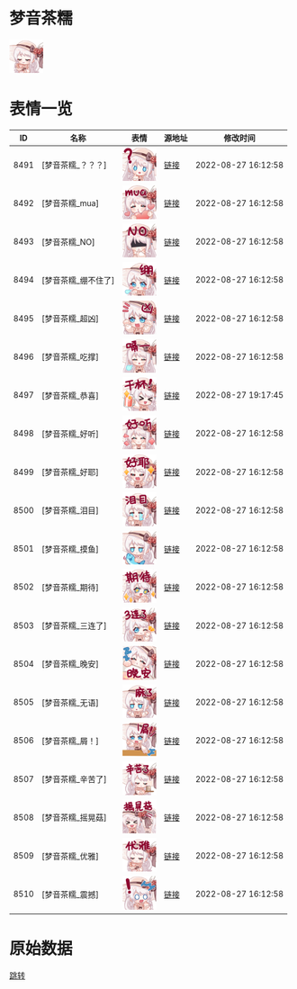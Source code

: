 # 梦音茶糯

<img src="./cover.png" height="60" alt="cover" />

# 表情一览

|ID|名称|表情|源地址|修改时间|
|----|----|----|----|----|
|8491|[梦音茶糯_？？？]|<img src="./pic/008491_%5B梦音茶糯_？？？%5D.png" height="60" alt="？？？"/>|[链接](http://i0.hdslb.com/bfs/emote/b2a8e785afb06a133055d356c8464814089de18e.png)|2022-08-27 16:12:58|
|8492|[梦音茶糯_mua]|<img src="./pic/008492_%5B梦音茶糯_mua%5D.png" height="60" alt="mua"/>|[链接](http://i0.hdslb.com/bfs/emote/b563c3e656755eea2329ed780ee3f543479d81c2.png)|2022-08-27 16:12:58|
|8493|[梦音茶糯_NO]|<img src="./pic/008493_%5B梦音茶糯_NO%5D.png" height="60" alt="NO"/>|[链接](http://i0.hdslb.com/bfs/emote/d912463e04d9b27dcbb29c9ad379d721a8c641ef.png)|2022-08-27 16:12:58|
|8494|[梦音茶糯_绷不住了]|<img src="./pic/008494_%5B梦音茶糯_绷不住了%5D.png" height="60" alt="绷不住了"/>|[链接](http://i0.hdslb.com/bfs/emote/31f3038141244d280aa9b5d61d4e5e0c180a49f0.png)|2022-08-27 16:12:58|
|8495|[梦音茶糯_超凶]|<img src="./pic/008495_%5B梦音茶糯_超凶%5D.png" height="60" alt="超凶"/>|[链接](http://i0.hdslb.com/bfs/emote/0c7b671c08dec6241caa77ba7ffaf49267f0245b.png)|2022-08-27 16:12:58|
|8496|[梦音茶糯_吃撑]|<img src="./pic/008496_%5B梦音茶糯_吃撑%5D.png" height="60" alt="吃撑"/>|[链接](http://i0.hdslb.com/bfs/emote/006973cbdb619c6f9cb77c622340b313d61f7014.png)|2022-08-27 16:12:58|
|8497|[梦音茶糯_恭喜]|<img src="./pic/008497_%5B梦音茶糯_恭喜%5D.png" height="60" alt="恭喜"/>|[链接](http://i0.hdslb.com/bfs/emote/54d35043551c9699a51056b1dfe18c185bf1759d.png)|2022-08-27 19:17:45|
|8498|[梦音茶糯_好听]|<img src="./pic/008498_%5B梦音茶糯_好听%5D.png" height="60" alt="好听"/>|[链接](http://i0.hdslb.com/bfs/emote/661a2b6f7dcbc4948a04fb8658a620e641cea235.png)|2022-08-27 16:12:58|
|8499|[梦音茶糯_好耶]|<img src="./pic/008499_%5B梦音茶糯_好耶%5D.png" height="60" alt="好耶"/>|[链接](http://i0.hdslb.com/bfs/emote/7f029fcea545ec887b89813e18bcdfa2a80f5887.png)|2022-08-27 16:12:58|
|8500|[梦音茶糯_泪目]|<img src="./pic/008500_%5B梦音茶糯_泪目%5D.png" height="60" alt="泪目"/>|[链接](http://i0.hdslb.com/bfs/emote/89f9a9582a9c2d787ed98703e9cd198ecd9624c5.png)|2022-08-27 16:12:58|
|8501|[梦音茶糯_摸鱼]|<img src="./pic/008501_%5B梦音茶糯_摸鱼%5D.png" height="60" alt="摸鱼"/>|[链接](http://i0.hdslb.com/bfs/emote/4b53c309aaf39c65fac10806f31b02fb7da211e5.png)|2022-08-27 16:12:58|
|8502|[梦音茶糯_期待]|<img src="./pic/008502_%5B梦音茶糯_期待%5D.png" height="60" alt="期待"/>|[链接](http://i0.hdslb.com/bfs/emote/fa7257290d3d1e78d42247c37bdb1e6c0da7d6f6.png)|2022-08-27 16:12:58|
|8503|[梦音茶糯_三连了]|<img src="./pic/008503_%5B梦音茶糯_三连了%5D.png" height="60" alt="三连了"/>|[链接](http://i0.hdslb.com/bfs/emote/799ba56356d46c1b1952fac0d77b4c2b5ea56e5a.png)|2022-08-27 16:12:58|
|8504|[梦音茶糯_晚安]|<img src="./pic/008504_%5B梦音茶糯_晚安%5D.png" height="60" alt="晚安"/>|[链接](http://i0.hdslb.com/bfs/emote/c809e60e670bda636953744bd466df7f5f76bfc2.png)|2022-08-27 16:12:58|
|8505|[梦音茶糯_无语]|<img src="./pic/008505_%5B梦音茶糯_无语%5D.png" height="60" alt="无语"/>|[链接](http://i0.hdslb.com/bfs/emote/c02943d17c6c8bd525c739a956dd4439aeb56761.png)|2022-08-27 16:12:58|
|8506|[梦音茶糯_屑！]|<img src="./pic/008506_%5B梦音茶糯_屑！%5D.png" height="60" alt="屑！"/>|[链接](http://i0.hdslb.com/bfs/emote/03e405be8837f92039b132b814d38df416f06d9e.png)|2022-08-27 16:12:58|
|8507|[梦音茶糯_辛苦了]|<img src="./pic/008507_%5B梦音茶糯_辛苦了%5D.png" height="60" alt="辛苦了"/>|[链接](http://i0.hdslb.com/bfs/emote/d530bf4a153e48b04256fe80bced881f02963715.png)|2022-08-27 16:12:58|
|8508|[梦音茶糯_摇晃菇]|<img src="./pic/008508_%5B梦音茶糯_摇晃菇%5D.png" height="60" alt="摇晃菇"/>|[链接](http://i0.hdslb.com/bfs/emote/1bcfeeaf6d9c14972cc1f5acba9078a243da86e7.png)|2022-08-27 16:12:58|
|8509|[梦音茶糯_优雅]|<img src="./pic/008509_%5B梦音茶糯_优雅%5D.png" height="60" alt="优雅"/>|[链接](http://i0.hdslb.com/bfs/emote/a0de3405a3f1d84c9175838661f4ce4086416472.png)|2022-08-27 16:12:58|
|8510|[梦音茶糯_震撼]|<img src="./pic/008510_%5B梦音茶糯_震撼%5D.png" height="60" alt="震撼"/>|[链接](http://i0.hdslb.com/bfs/emote/08bff44b9a69f65f42daa5b0a0fc52f147695966.png)|2022-08-27 16:12:58|

# 原始数据

[跳转](./raw.json)

